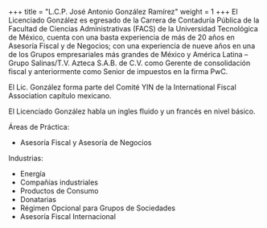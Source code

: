 +++
title = "L.C.P. José Antonio González Ramírez"
weight = 1
+++
El <span class="invert-font">Licenciado González</span> es egresado de la Carrera de <span class="invert-font">Contaduría
Pública</span> de la Facultad de Ciencias Administrativas (FACS) de la
Universidad Tecnológica de México, cuenta con una basta
experiencia de más de 20 años en Asesoría Fiscal y de Negocios;
con una experiencia de nueve años en una de los Grupos
empresariales más grandes de México y América Latina – <span class="invert-font">Grupo
Salinas/T.V. Azteca S.A.B. de C.V.</span> como Gerente de consolidación
fiscal y anteriormente como Senior de impuestos en la <span class="invert-font">firma PwC.</span>

El Lic. González forma parte del Comité YIN de la International
Fiscal Association capítulo mexicano.

<span class="invert-font">El Licenciado González habla un ingles fluido y un francés en nivel
básico.</span>

Áreas de Práctica:

* Asesoría Fiscal y Asesoría de Negocios

Industrias:

* <span class="invert-font">Energía</span>
* Compañías industriales
* <span class="invert-font">Productos de Consumo</span>
* Donatarias
* <span class="invert-font">Régimen Opcional para Grupos de Sociedades</span>
* Asesoría Fiscal Internacional